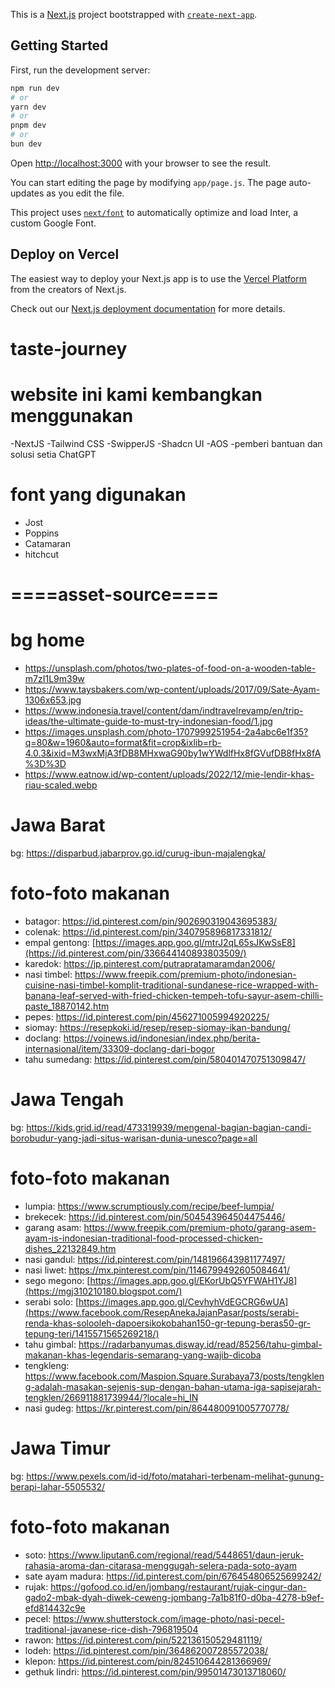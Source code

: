 This is a [Next.js](https://nextjs.org/) project bootstrapped with [`create-next-app`](https://github.com/vercel/next.js/tree/canary/packages/create-next-app).

## Getting Started

First, run the development server:

```bash
npm run dev
# or
yarn dev
# or
pnpm dev
# or
bun dev
```

Open [http://localhost:3000](http://localhost:3000) with your browser to see the result.

You can start editing the page by modifying `app/page.js`. The page auto-updates as you edit the file.

This project uses [`next/font`](https://nextjs.org/docs/basic-features/font-optimization) to automatically optimize and load Inter, a custom Google Font.

## Deploy on Vercel

The easiest way to deploy your Next.js app is to use the [Vercel Platform](https://vercel.com/new?utm_medium=default-template&filter=next.js&utm_source=create-next-app&utm_campaign=create-next-app-readme) from the creators of Next.js.

Check out our [Next.js deployment documentation](https://nextjs.org/docs/deployment) for more details.

# taste-journey

# website ini kami kembangkan menggunakan 
  -NextJS 
  -Tailwind CSS 
  -SwipperJS 
  -Shadcn UI
  -AOS
  -pemberi bantuan dan solusi setia ChatGPT
# font yang digunakan
  - Jost
  - Poppins
  - Catamaran
  - hitchcut

# ====asset-source====
# bg home 
  - https://unsplash.com/photos/two-plates-of-food-on-a-wooden-table-m7zI1L9m39w
  - https://www.taysbakers.com/wp-content/uploads/2017/09/Sate-Ayam-1306x653.jpg
  - https://www.indonesia.travel/content/dam/indtravelrevamp/en/trip-ideas/the-ultimate-guide-to-must-try-indonesian-food/1.jpg
  - https://images.unsplash.com/photo-1707999251954-2a4abc6e1f35?q=80&w=1960&auto=format&fit=crop&ixlib=rb-4.0.3&ixid=M3wxMjA3fDB8MHxwaG90by1wYWdlfHx8fGVufDB8fHx8fA%3D%3D
  - https://www.eatnow.id/wp-content/uploads/2022/12/mie-lendir-khas-riau-scaled.webp
# Jawa Barat 
  bg: https://disparbud.jabarprov.go.id/curug-ibun-majalengka/
# foto-foto makanan 
 - batagor: https://id.pinterest.com/pin/902690319043695383/
 - colenak: https://id.pinterest.com/pin/340795896817331812/
 - empal gentong: [https://images.app.goo.gl/mtrJ2qL65sJKwSsE8](https://id.pinterest.com/pin/336644140893803509/)
 - karedok: https://jp.pinterest.com/putrapratamaramdan2006/
 - nasi timbel: https://www.freepik.com/premium-photo/indonesian-cuisine-nasi-timbel-komplit-traditional-sundanese-rice-wrapped-with-banana-leaf-served-with-fried-chicken-tempeh-tofu-sayur-asem-chilli-paste_18870142.htm
 - pepes: https://id.pinterest.com/pin/456271005994920225/
 - siomay: https://resepkoki.id/resep/resep-siomay-ikan-bandung/
 - doclang: https://voinews.id/indonesian/index.php/berita-internasional/item/33309-doclang-dari-bogor
 - tahu sumedang: https://id.pinterest.com/pin/580401470751309847/
  
# Jawa Tengah
 bg: https://kids.grid.id/read/473319939/mengenal-bagian-bagian-candi-borobudur-yang-jadi-situs-warisan-dunia-unesco?page=all
# foto-foto makanan
- lumpia: https://www.scrumptiously.com/recipe/beef-lumpia/
- brekecek: https://id.pinterest.com/pin/504543964504475446/
- garang asam: https://www.freepik.com/premium-photo/garang-asem-ayam-is-indonesian-traditional-food-processed-chicken-dishes_22132849.htm
- nasi gandul: https://id.pinterest.com/pin/148196643981177497/
- nasi liwet: https://mx.pinterest.com/pin/1146799492605084641/
- sego megono: [https://images.app.goo.gl/EKorUbQ5YFWAH1YJ8](https://mgj310210180.blogspot.com/)
- serabi solo: [https://images.app.goo.gl/CevhyhVdEGCRG6wUA](https://www.facebook.com/ResepAnekaJajanPasar/posts/serabi-renda-khas-solooleh-dapoersikokobahan150-gr-tepung-beras50-gr-tepung-teri/1415571565269218/)
- tahu gimbal: https://radarbanyumas.disway.id/read/85256/tahu-gimbal-makanan-khas-legendaris-semarang-yang-wajib-dicoba
- tengkleng: https://www.facebook.com/Maspion.Square.Surabaya73/posts/tengkleng-adalah-masakan-sejenis-sup-dengan-bahan-utama-iga-sapisejarah-tengklen/266911881739944/?locale=hi_IN
- nasi gudeg: https://kr.pinterest.com/pin/864480091005770778/
 
 # Jawa Timur
  bg: https://www.pexels.com/id-id/foto/matahari-terbenam-melihat-gunung-berapi-lahar-5505532/
  # foto-foto makanan 
  - soto: https://www.liputan6.com/regional/read/5448651/daun-jeruk-rahasia-aroma-dan-citarasa-menggugah-selera-pada-soto-ayam
  - sate ayam madura: https://id.pinterest.com/pin/676454806525699242/
  - rujak: https://gofood.co.id/en/jombang/restaurant/rujak-cingur-dan-gado2-mbak-dyah-diwek-ceweng-jombang-7a1b81f0-d0ba-4278-b9ef-efd814432c9e
  - pecel: https://www.shutterstock.com/image-photo/nasi-pecel-traditional-javanese-rice-dish-796819504
  - rawon: https://id.pinterest.com/pin/522136150529481119/
  - lodeh: https://id.pinterest.com/pin/364862007285572038/
  - klepon: https://id.pinterest.com/pin/824510644281366969/
  - gethuk lindri: https://id.pinterest.com/pin/99501473013718060/
